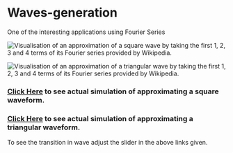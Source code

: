 # Waves-generation
One of the interesting applications using Fourier Series

![Visualisation of an approximation of a square wave by taking the first 1, 2, 3 and 4 terms of its Fourier series provided by Wikipedia.](https://upload.wikimedia.org/wikipedia/commons/1/1a/Fourier_series_square_wave_circles_animation.gif)

![Visualisation of an approximation of a triangular wave by taking the first 1, 2, 3 and 4 terms of its Fourier series provided by Wikipedia.](https://upload.wikimedia.org/wikipedia/commons/7/7e/Fourier_series_sawtooth_wave_circles_animation.gif)

### [Click Here](https://editor.p5js.org/sankethire98@gmail.com/full/rym92Jzx4) to see actual simulation of approximating a square waveform.
### [Click Here](https://editor.p5js.org/sankethire98@gmail.com/full/ByUvUTdg4) to see actual simulation of approximating a triangular waveform.

To see the transition in wave adjust the slider in the above links given. 
